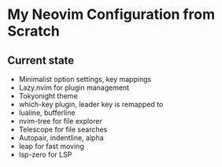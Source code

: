 # My Neovim Configuration from Scratch

## Current state
- Minimalist option settings, key mappings
- Lazy.nvim for plugin management
- Tokyonight theme
- which-key plugin, leader key is remapped to <space>
- lualine, bufferline
- nvim-tree for file explorer
- Telescope for file searches
- Autopair, indentline, alpha 
- leap for fast moving
- lsp-zero for LSP
